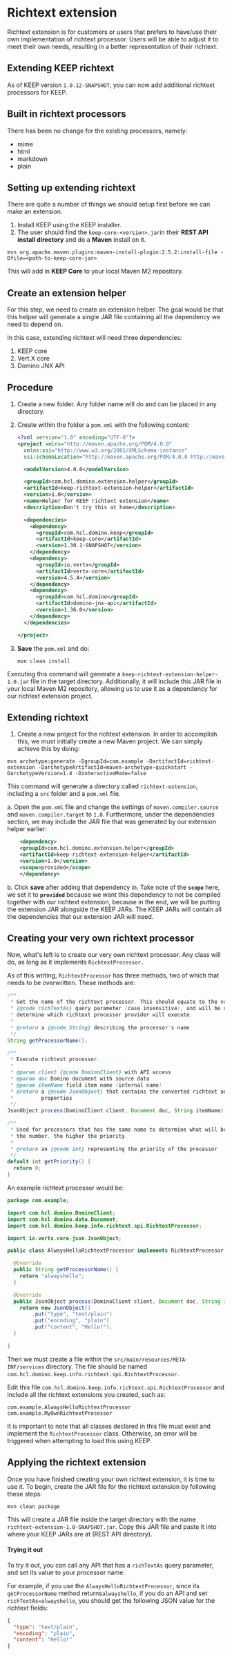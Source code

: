 # Richtext extension

Richtext extension is for customers or users that prefers to have/use their own implementation of richtext processor. Users will be able to adjust it to meet their own needs, resulting in a better representation of their richtext.


## Extending KEEP richtext

As of KEEP version `1.0.12-SNAPSHOT`, you can now add additional richtext processors for KEEP.

## Built in richtext processors
There has been no change for the existing processors, namely:

  - mime
  - html
  - markdown
  - plain

## Setting up extending richtext
There are quite a number of things we should setup first before we can make an extension.

1. Install KEEP using the KEEP installer.
2. The user should find the `keep-core-<version>.jar`in their **REST API install directory** and do a **Maven** install on it.
       
  ```
  mvn org.apache.maven.plugins:maven-install-plugin:2.5.2:install-file -Dfile=<path-to-keep-core-jar>
  ```
      
This will add in **KEEP Core** to your local Maven M2 repository.

## Create an extension helper
For this step, we need to create an extension helper. The goal would be that this helper will generate a single JAR file containing all the dependency we need to depend on.

In this case, extending richtext will need three dependencies:

1. KEEP core
2. Vert.X core
3. Domino JNX API

## Procedure

1. Create a new folder. Any folder name will do and can be placed in any directory.
2. Create within the folder a `pom.xml` with the following content:

    ```xml
    <?xml version="1.0" encoding="UTF-8"?>
    <project xmlns="http://maven.apache.org/POM/4.0.0"
      xmlns:xsi="http://www.w3.org/2001/XMLSchema-instance"
      xsi:schemaLocation="http://maven.apache.org/POM/4.0.0 http://maven.apache.org/xsd/maven-4.0.0.xsd">

      <modelVersion>4.0.0</modelVersion>

      <groupId>com.hcl.domino.extension.helper</groupId>
      <artifactId>keep-richtext-extension-helper</artifactId>
      <version>1.0</version>
      <name>Helper for KEEP richtext extension</name>
      <description>Don't try this at home</description>

      <dependencies>
        <dependency>
          <groupId>com.hcl.domino.keep</groupId>
          <artifactId>keep-core</artifactId>
          <version>1.30.1-SNAPSHOT</version>
        </dependency>
        <dependency>
          <groupId>io.vertx</groupId>
          <artifactId>vertx-core</artifactId>
          <version>4.5.4</version>
        </dependency>
        <dependency>
          <groupId>com.hcl.domino</groupId>
          <artifactId>domino-jnx-api</artifactId>
          <version>1.36.0</version>
        </dependency>
      </dependencies>

    </project>
    ```
  2. **Save** the `pom.xml` and do:
      ``` 
      mvn clean install
      ```
Executing this command will generate a `keep-richtext-extension-helper-1.0.jar` file in the target directory. Additionally, it will include this JAR file in your local Maven M2 repository, allowing us to use it as a dependency for our richtext extension project.
 

## Extending richtext

1. Create a new project for the richtext extension. In order to accomplish this, we must initially create a new Maven project. We can simply achieve this by doing:

```      
mvn archetype:generate -DgroupId=com.example -DartifactId=richtext-extension -DarchetypeArtifactId=maven-archetype-quickstart -DarchetypeVersion=1.4 -DinteractiveMode=false
```      

This command will generate a directory called `richtext-extension`, including a `src` folder and a `pom.xml` file.

a. Open the `pom.xml` file and change the settings of `maven.compiler.source` and `maven.compiler.target` to `1.8`. Furthermore, under the dependencies section, we may include the JAR file that was generated by our extension helper earlier:

```xml
    <dependency>
    <groupId>com.hcl.domino.extension.helper</groupId>
    <artifactId>keep-richtext-extension-helper</artifactId>
    <version>1.0</version>
    <scope>provided</scope>
    </dependency>
```
b. Click **save** after adding that dependency in. Take note of the **`scope`** here, we set it to **`provided`** because we want this dependency to not be compiled together with our richtext extension, because in the end, we will be putting the extension JAR alongside the KEEP JARs. The KEEP JARs will contain all the dependencies that our extension JAR will need.

## Creating your very own richtext processor
Now, what's left is to create our very own richtext processor. Any class will do, as long as it implements `RichtextProcessor.`

As of this writing, `RichtextProcessor` has three methods, two of which that needs to be overwritten. These methods are:

```java
/**
 * Get the name of the richtext processor. This should equate to the value of
 * {@code richTextAs} query parameter (case insensitive), and will be used to
 * determine which richtext processor provider will execute.
 * 
 * @return a {@code String} describing the processor's name
 */
String getProcessorName();

/**
 * Execute richtext processor.
 * 
 * @param client {@code DominoClient} with API access
 * @param doc Domino document with source data
 * @param itemName field item name (internal name)
 * @return a {@code JsonObject} that contains the converted richtext and other
 *         properties
 */
JsonObject process(DominoClient client, Document doc, String itemName);

/**
 * Used for processors that has the same name to determine what will be used. The higher
 * the number, the higher the priority.
 * 
 * @return an {@code int} representing the priority of the processor
 */
default int getPriority() {
  return 0;
}
```
An example richtext processor would be:

```java
package com.example;

import com.hcl.domino.DominoClient;
import com.hcl.domino.data.Document;
import com.hcl.domino.keep.info.richtext.spi.RichtextProcessor;

import io.vertx.core.json.JsonObject;

public class AlwaysHelloRichtextProcessor implements RichtextProcessor {

  @Override
  public String getProcessorName() {
    return "alwayshello";
  }

  @Override
  public JsonObject process(DominoClient client, Document doc, String itemName) {
    return new JsonObject()
        .put("type", "text/plain")
        .put("encoding", "plain")
        .put("content", "Hello!");
  }

}
```
Then we must create a file within the `src/main/resources/META-INF/services` directory. The file should be named `com.hcl.domino.keep.info.richtext.spi.RichtextProcessor`.

Edit this file `com.hcl.domino.keep.info.richtext.spi.RichtextProcessor` and include all the richtext extensions you created, such as:

  ```
  com.example.AlwaysHelloRichtextProcessor
  com.example.MyOwnRichtextProcessor
  ```

It is important to note that all classes declared in this file must exist and implement the `RichtextProcessor` class. Otherwise, an error will be triggered when attempting to load this using KEEP.

## Applying the richtext extension

Once you have finished creating your own richtext extension, it is time to use it. To begin, create the JAR file for the richtext extension by following these steps:

  ```
  mvn clean package
  ```

This will create a JAR file inside the target directory with the name `richtext-extension-1.0-SNAPSHOT.jar`. Copy this JAR file and paste it into where your KEEP JARs are at (REST API directory).



#### Trying it out

To try it out, you can call any API that has a `richTextAs` query parameter, and set its value to your processor name.

For example, if you use the `AlwaysHelloRichtextProcessor`, since its `getProcessorName` method returns`alwayshello`, if you do an API and set `richTextAs=alwayshello`, you should get the following JSON value for the richtext fields:

```json
{
  "type": "text/plain",
  "encoding": "plain",
  "content": "Hello!"
}
```
